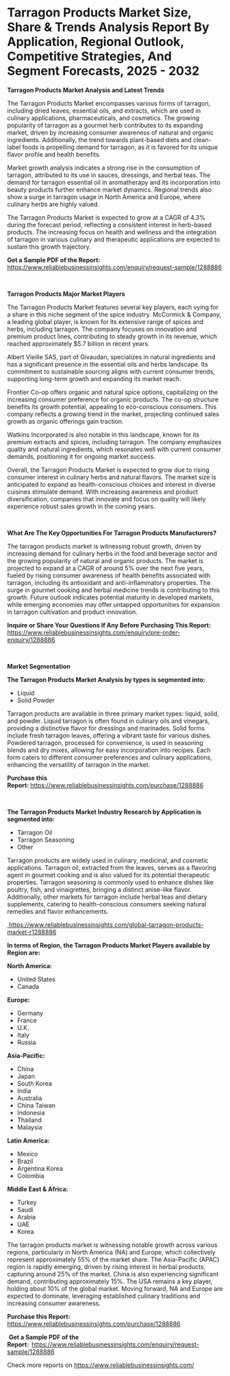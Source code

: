 <p><h1>Tarragon Products Market Size, Share & Trends Analysis Report By Application, Regional Outlook, Competitive Strategies, And Segment Forecasts, 2025 - 2032</h1></p><p><strong>Tarragon Products Market Analysis and Latest Trends</strong></p>
<p><p>The Tarragon Products Market encompasses various forms of tarragon, including dried leaves, essential oils, and extracts, which are used in culinary applications, pharmaceuticals, and cosmetics. The growing popularity of tarragon as a gourmet herb contributes to its expanding market, driven by increasing consumer awareness of natural and organic ingredients. Additionally, the trend towards plant-based diets and clean-label foods is propelling demand for tarragon, as it is favored for its unique flavor profile and health benefits.</p><p>Market growth analysis indicates a strong rise in the consumption of tarragon, attributed to its use in sauces, dressings, and herbal teas. The demand for tarragon essential oil in aromatherapy and its incorporation into beauty products further enhance market dynamics. Regional trends also show a surge in tarragon usage in North America and Europe, where culinary herbs are highly valued.</p><p>The Tarragon Products Market is expected to grow at a CAGR of 4.3% during the forecast period, reflecting a consistent interest in herb-based products. The increasing focus on health and wellness and the integration of tarragon in various culinary and therapeutic applications are expected to sustain this growth trajectory.</p></p>
<p><strong>Get a Sample PDF of the Report:&nbsp;</strong> <a href="https://www.reliablebusinessinsights.com/enquiry/request-sample/1288886?utm_campaign=1873&utm_medium=2&utm_source=Github&utm_content=ia&utm_term=16012025&utm_id=tarragon-products">https://www.reliablebusinessinsights.com/enquiry/request-sample/1288886</a></p>
<p>&nbsp;</p>
<p><strong>Tarragon Products Major Market Players</strong></p>
<p><p>The Tarragon Products Market features several key players, each vying for a share in this niche segment of the spice industry. McCormick & Company, a leading global player, is known for its extensive range of spices and herbs, including tarragon. The company focuses on innovation and premium product lines, contributing to steady growth in its revenue, which reached approximately $5.7 billion in recent years. </p><p>Albert Vieille SAS, part of Givaudan, specializes in natural ingredients and has a significant presence in the essential oils and herbs landscape. Its commitment to sustainable sourcing aligns with current consumer trends, supporting long-term growth and expanding its market reach.</p><p>Frontier Co-op offers organic and natural spice options, capitalizing on the increasing consumer preference for organic products. The co-op structure benefits its growth potential, appealing to eco-conscious consumers. This company reflects a growing trend in the market, projecting continued sales growth as organic offerings gain traction.</p><p>Watkins Incorporated is also notable in this landscape, known for its premium extracts and spices, including tarragon. The company emphasizes quality and natural ingredients, which resonates well with current consumer demands, positioning it for ongoing market success.</p><p>Overall, the Tarragon Products Market is expected to grow due to rising consumer interest in culinary herbs and natural flavors. The market size is anticipated to expand as health-conscious choices and interest in diverse cuisines stimulate demand. With increasing awareness and product diversification, companies that innovate and focus on quality will likely experience robust sales growth in the coming years.</p></p>
<p>&nbsp;</p>
<p><strong>What Are The Key Opportunities For Tarragon Products Manufacturers?</strong></p>
<p><p>The tarragon products market is witnessing robust growth, driven by increasing demand for culinary herbs in the food and beverage sector and the growing popularity of natural and organic products. The market is projected to expand at a CAGR of around 5% over the next five years, fueled by rising consumer awareness of health benefits associated with tarragon, including its antioxidant and anti-inflammatory properties. The surge in gourmet cooking and herbal medicine trends is contributing to this growth. Future outlook indicates potential maturity in developed markets, while emerging economies may offer untapped opportunities for expansion in tarragon cultivation and product innovation.</p></p>
<p><strong>Inquire or Share Your Questions If Any Before Purchasing This Report:</strong> <a href="https://www.reliablebusinessinsights.com/enquiry/pre-order-enquiry/1288886?utm_campaign=1873&utm_medium=2&utm_source=Github&utm_content=ia&utm_term=16012025&utm_id=tarragon-products">https://www.reliablebusinessinsights.com/enquiry/pre-order-enquiry/1288886</a></p>
<p>&nbsp;</p>
<p><strong>Market Segmentation</strong></p>
<p><strong>The Tarragon Products Market Analysis by types is segmented into:</strong></p>
<p><ul><li>Liquid</li><li>Solid Powder</li></ul></p>
<p><p>Tarragon products are available in three primary market types: liquid, solid, and powder. Liquid tarragon is often found in culinary oils and vinegars, providing a distinctive flavor for dressings and marinades. Solid forms include fresh tarragon leaves, offering a vibrant taste for various dishes. Powdered tarragon, processed for convenience, is used in seasoning blends and dry mixes, allowing for easy incorporation into recipes. Each form caters to different consumer preferences and culinary applications, enhancing the versatility of tarragon in the market.</p></p>
<p><strong>Purchase this Report:&nbsp;</strong><a href="https://www.reliablebusinessinsights.com/purchase/1288886?utm_campaign=1873&utm_medium=2&utm_source=Github&utm_content=ia&utm_term=16012025&utm_id=tarragon-products">https://www.reliablebusinessinsights.com/purchase/1288886</a></p>
<p>&nbsp;</p>
<p><strong>The Tarragon Products Market Industry Research by Application is segmented into:</strong></p>
<p><ul><li>Tarragon Oil</li><li>Tarragon Seasoning</li><li>Other</li></ul></p>
<p><p>Tarragon products are widely used in culinary, medicinal, and cosmetic applications. Tarragon oil, extracted from the leaves, serves as a flavoring agent in gourmet cooking and is also valued for its potential therapeutic properties. Tarragon seasoning is commonly used to enhance dishes like poultry, fish, and vinaigrettes, bringing a distinct anise-like flavor. Additionally, other markets for tarragon include herbal teas and dietary supplements, catering to health-conscious consumers seeking natural remedies and flavor enhancements.</p></p>
<p><a href="https://www.reliablebusinessinsights.com/global-tarragon-products-market-r1288886?utm_campaign=1873&utm_medium=2&utm_source=Github&utm_content=ia&utm_term=16012025&utm_id=tarragon-products">&nbsp;https://www.reliablebusinessinsights.com/global-tarragon-products-market-r1288886</a></p>
<p><strong>In terms of Region, the Tarragon Products Market Players available by Region are:</strong></p>
<p>
    <p> <strong> North America: </strong>
        <ul>
            <li>United States</li>
            <li>Canada</li>
        </ul>
        </p> 
    <p> <strong> Europe: </strong>
        <ul>
            <li>Germany</li>
            <li>France</li>
            <li>U.K.</li>
            <li>Italy</li>
            <li>Russia</li>
        </ul>
        </p> 
    <p> <strong> Asia-Pacific: </strong>
        <ul>
            <li>China</li>
            <li>Japan</li>
            <li>South Korea</li>
            <li>India</li>
            <li>Australia</li>
            <li>China Taiwan</li>
            <li>Indonesia</li>
            <li>Thailand</li>
            <li>Malaysia</li>
        </ul>
        </p> 
    <p> <strong> Latin America: </strong>
        <ul>
            <li>Mexico</li>
            <li>Brazil</li>
            <li>Argentina Korea</li>
            <li>Colombia</li>
        </ul>
        </p> 
    <p> <strong> Middle East & Africa: </strong>
        <ul>
            <li>Turkey</li>
            <li>Saudi</li>
            <li>Arabia</li>
            <li>UAE</li>
            <li>Korea</li>
        </ul>
    </p>
    </p>
<p><p>The tarragon products market is witnessing notable growth across various regions, particularly in North America (NA) and Europe, which collectively represent approximately 55% of the market share. The Asia-Pacific (APAC) region is rapidly emerging, driven by rising interest in herbal products, capturing around 25% of the market. China is also experiencing significant demand, contributing approximately 15%. The USA remains a key player, holding about 10% of the global market. Moving forward, NA and Europe are expected to dominate, leveraging established culinary traditions and increasing consumer awareness.</p></p>
<p><strong>Purchase this Report: </strong><a href="https://www.reliablebusinessinsights.com/purchase/1288886?utm_campaign=1873&utm_medium=2&utm_source=Github&utm_content=ia&utm_term=16012025&utm_id=tarragon-products">https://www.reliablebusinessinsights.com/purchase/1288886</a></p>
<p>&nbsp;<strong>Get a Sample PDF of the Report:&nbsp;&nbsp;</strong><a href="https://www.reliablebusinessinsights.com/enquiry/request-sample/1288886?utm_campaign=1873&utm_medium=2&utm_source=Github&utm_content=ia&utm_term=16012025&utm_id=tarragon-products">https://www.reliablebusinessinsights.com/enquiry/request-sample/1288886</a></p>
<p><strong></strong></p>
<p>Check more reports on <a href="https://www.reliablebusinessinsights.com/?utm_campaign=1873&utm_medium=2&utm_source=Github&utm_content=ia&utm_term=16012025&utm_id=tarragon-products">https://www.reliablebusinessinsights.com/</a></p>